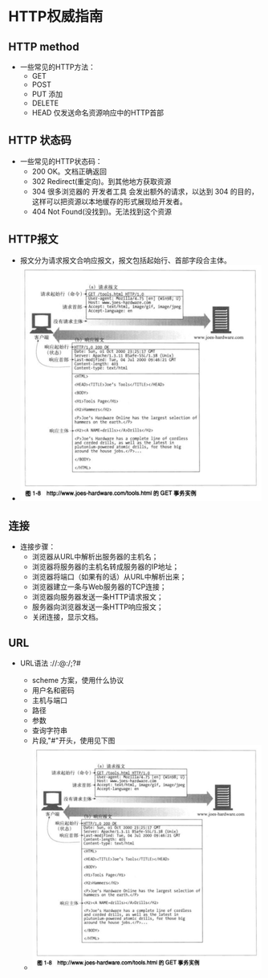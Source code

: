 #  HTTP权威指南


## HTTP method

- 一些常见的HTTP方法：
    - GET
    - POST
    - PUT               添加
    - DELETE
    - HEAD              仅发送命名资源响应中的HTTP首部

## HTTP 状态码

- 一些常见的HTTP状态码：
    - 200               OK。文档正确返回
    - 302               Redirect(重定向)。到其他地方获取资源
    - 304               很多浏览器的 开发者工具 会发出额外的请求，以达到 304 的目的，这样可以把资源以本地缓存的形式展现给开发者。
    - 404               Not Found(没找到)。无法找到这个资源

## HTTP报文

- 报文分为请求报文合响应报文，报文包括起始行、首部字段合主体。
- ![报文实例图](https://github.com/Daibai/book-note/blob/master/%E3%80%8AHTTP%E6%9D%83%E5%A8%81%E6%8C%87%E5%8D%97%E3%80%8B/static/message.png)

## 连接

- 连接步骤：
    - 浏览器从URL中解析出服务器的主机名；
    - 浏览器将服务器的主机名转成服务器的IP地址；
    - 浏览器将端口（如果有的话）从URL中解析出来；
    - 浏览器建立一条与Web服务器的TCP连接；
    - 浏览器向服务器发送一条HTTP请求报文；
    - 服务器向浏览器发送一条HTTP响应报文；
    - 关闭连接，显示文档。

## URL

- URL语法 <scheme>://<user>:<password>@<host>:<port>/<path>;<params>?<query>#<frag>
    - scheme 方案，使用什么协议
    - 用户名和密码
    - 主机与端口
    - 路径
    - 参数
    - 查询字符串
    - 片段,"#"开头，使用见下图
    - ![报文实例图](https://github.com/Daibai/book-note/blob/master/%E3%80%8AHTTP%E6%9D%83%E5%A8%81%E6%8C%87%E5%8D%97%E3%80%8B/static/message.png)